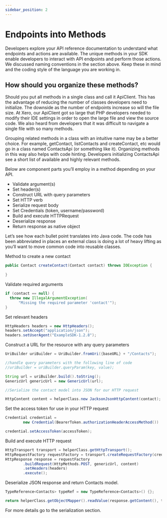 ```yaml
---
sidebar_position: 2
---
```


# Endpoints into Methods
Developers explore your API reference documentation to understand what endpoints and actions are available. The unique methods in your SDK enable developers to interact with API endpoints and perform those actions. We discussed naming conventions in the section above. Keep these in mind and the coding style of the language you are working in.

## How should you organize these methods? 
Should you put all methods in a single class and call it ApiClient. This has the advantage of reducing the number of classes developers need to initialize. The downside as the number of endpoints increase so will the file size. At Xero, our ApiClient got so large that PHP developers needed to modify their IDE settings in order to open the large file and view the source code. We also heard from developers that it was difficult to navigate a single file with so many methods.

Grouping related methods in a class with an intuitive name may be a better choice. For example, getContact, listContacts and createContact, etc would go in a class named ContactsApi (or something like it). Organizing methods in this way also helps with code hinting. Developers initializing ContactsApi see a short list of available and highly relevant methods.

Below are component parts you’ll employ in a method depending on your API.

* Validate argument(s) 
* Set header(s)
* Construct URL with query parameters
* Set HTTP verb
* Serialize request body 
* Set Credentials (token, username/password)
* Build and execute HTTPRequest
* Deserialize response
* Return response as native object

Let’s see how each bullet point translates into Java code. The code has been abbreviated in places an external class is doing a lot of heavy lifting as you’ll want to move common code into reusable classes.

Method to create a new contact 

``` java
public Contact createContact(Contact contact) throws IOException {
    
}
```

Validate required arguments

``` java
if (contact == null) {
  throw new IllegalArgumentException(
      "Missing the required parameter 'contact'");
}
```

Set relevant headers

``` java
HttpHeaders headers = new HttpHeaders();
headers.setAccept("application/json");
headers.setUserAgent("ExampleSDK-1.2.8");
```

Construct a URL for the resource with any query parameters

``` java
UriBuilder uriBuilder = UriBuilder.fromUri({baseURL} + "/Contacts");

//handle query parameters with the following line of code
//uriBuilder = uriBuilder.queryParam(key, value);

String url = uriBuilder.build().toString();
GenericUrl genericUrl = new GenericUrl(url);

//Serialize the contact model into JSON for our HTTP request

HttpContent content = helperClass.new JacksonJsonHttpContent(contact);
```

Set the access token for use in your HTTP request

``` java
Credential credential =
        new Credential(BearerToken.authorizationHeaderAccessMethod())

credential.setAccessToken(accessToken);
```

Build and execute HTTP request

``` java
HttpTransport transport = helperClass.getHttpTransport();
HttpRequestFactory requestFactory = transport.createRequestFactory(credential);
HttpResponse response = requestFactory
        .buildRequest(HttpMethods.POST, genericUrl, content)
        .setHeaders(headers)
        .execute();
```

Deserialize JSON response and return Contacts model.  

``` java
TypeReference<Contacts> typeRef = new TypeReference<Contacts>() {};

return helperClass.getObjectMapper().readValue(response.getContent(), typeRef);
```

For more details go to the serialization section.